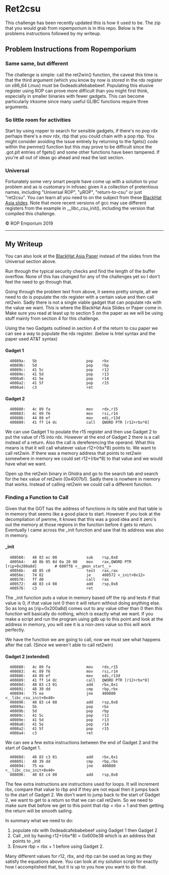 # Ret2csu

This challenge has been recently updated this is how it used to be. The zip that you would grab from ropemporium is in this repo. Below is the problems instructions followed by my writeup.

Problem Instructions from Ropemporium
----------------------------
### Same same, but different
The challenge is simple: call the ret2win() function, the caveat this time is that the third argument (which you know by now is stored in the rdx register on x86_64 Linux) must be 0xdeadcafebabebeef. Populating this elusive register using ROP can prove more difficult than you might first think, especially in smaller binaries with fewer gadgets. This can become particularly irksome since many useful GLIBC functions require three arguments.

### So little room for activities
Start by using ropper to search for sensible gadgets, if there's no pop rdx perhaps there's a mov rdx, rbp that you could chain with a pop rbp. You might consider avoiding the issue entirely by returning to the fgets() code within the pwnme() function but this may prove to be difficult since the .got.plt entries of fgets() and some other functions have been tampered. If you're all out of ideas go ahead and read the last section.

### Universal
Fortunately some very smart people have come up with a solution to your problem and as is customary in infosec given it a collection of pretentious names, including "Universal ROP", "μROP", "return-to-csu" or just "ret2csu". You can learn all you need to on the subject from these [BlackHat Asia slides](https://web.archive.org/web/20190425162924/https://www.blackhat.com/docs/asia-18/asia-18-Marco-return-to-csu-a-new-method-to-bypass-the-64-bit-Linux-ASLR.pdf). Note that more recent versions of gcc may use different registers from the example in __libc_csu_init(), including the version that compiled this challenge.

© ROP Emporium 2019

----------------------------

## My Writeup
You can also look at the [BlackHat Asia Paper](https://i.blackhat.com/briefings/asia/2018/asia-18-Marco-return-to-csu-a-new-method-to-bypass-the-64-bit-Linux-ASLR-wp.pdf) instead of the slides from the Universal section above.


Run through the typical security checks and find the length of the buffer overflow. None of this has changed for any of the challenges yet so I don't feel the need to go through that.

Going through the problem text from above, it seems pretty simple, all we need to do is populate the rdx register with a certain value and then call ret2win. Sadly there is not a single viable gadget that can populate rdx with the value we want. This is where the BlackHat Asia Slides or Paper come in. Make sure you read at least up to section 5 on the paper as we will be using stuff mainly from section 4 for this challenge.

Using the two Gadgets outlined in section 4 of the return to csu paper we can see a way to populate the rdx register. (below is Intel syntax and the paper used AT&T syntax)

#### Gadget 1
```Assembly
  40089a:   5b                      pop    rbx  
  40089b:   5d                      pop    rbp  
  40089c:   41 5c                   pop    r12  
  40089e:   41 5d                   pop    r13  
  4008a0:   41 5e                   pop    r14  
  4008a2:   41 5f                   pop    r15  
  4008a4:   c3                      ret
```

#### Gadget 2
```Assembly
  400880:   4c 89 fa                mov    rdx,r15
  400883:   4c 89 f6                mov    rsi,r14
  400886:   44 89 ef                mov    edi,r13d
  400889:   41 ff 14 dc             call   QWORD PTR [r12+rbx*8]
```

We can use Gadget 1 to poulate the r15 register and then use Gadget 2 to put the value of r15 into rdx. However at the end of Gadget 2 there is a call instead of a return. Also the call is dereferencing the operand. What this means is that it will call whatever value r12+(rbx\*8) points to. We want to call ret2win. If there was a memory address that points to ret2win somewhere in memory we could set r12+(rbx\*8) to that value and we would have what we want.

Open up the ret2win binary in Ghidra and go to the search tab and search for the hex value of ret2win (0x4007b1). Sadly there is nowhere in memory that works. Instead of calling ret2win we could call a different function.

### Finding a Function to Call
Given that the GOT has the address of functions in its table and that table is in memory that seems like a good place to start. However if you look at the decompilation of pwnme, it knows that this was a good idea and it zero's out the memory at those regions in the function before it gets to return. Eventually I came across the \_init function and saw that its address was also in memory.

#### \_init
```Assembly
  400560:   48 83 ec 08             sub    rsp,0x8
  400564:   48 8b 05 8d 0a 20 00    mov    rax,QWORD PTR [rip+0x200a8d]        # 600ff8 <__gmon_start__>
  40056b:   48 85 c0                test   rax,rax
  40056e:   74 02                   je     400572 <_init+0x12>
  400570:   ff d0                   call   rax  
  400572:   48 83 c4 08             add    rsp,0x8
  400576:   c3                      ret
```
The \_init function puts a value in memory based off the rip and tests if that value is 0, if that value isnt 0 then it will return without doing anything else. So as long as \[rip+0x200a8d\] comes out to any value other than 0 then this function will basically do nothing, which is exactly what we want. If you make a script and run the program using gdb up to this point and look at the address in memory, you will see it is a non-zero value so this will work perfectly.

We have the function we are going to call, now we must see what happens after the call. (Since we weren't able to call ret2win)

#### Gadget 2 (extended)
```Assembly
  400880:   4c 89 fa                mov    rdx,r15
  400883:   4c 89 f6                mov    rsi,r14
  400886:   44 89 ef                mov    edi,r13d
  400889:   41 ff 14 dc             call   QWORD PTR [r12+rbx*8]
  40088d:   48 83 c3 01             add    rbx,0x1
  400891:   48 39 dd                cmp    rbp,rbx
  400894:   75 ea                   jne    400880 <__libc_csu_init+0x40>
  400896:   48 83 c4 08             add    rsp,0x8
  40089a:   5b                      pop    rbx  
  40089b:   5d                      pop    rbp  
  40089c:   41 5c                   pop    r12  
  40089e:   41 5d                   pop    r13  
  4008a0:   41 5e                   pop    r14  
  4008a2:   41 5f                   pop    r15  
  4008a4:   c3                      ret
```

We can see a few extra instructions between the end of Gadget 2 and the start of Gadget 1.

```Assembly
  40088d:   48 83 c3 01             add    rbx,0x1
  400891:   48 39 dd                cmp    rbp,rbx
  400894:   75 ea                   jne    400880 <__libc_csu_init+0x40>
  400896:   48 83 c4 08             add    rsp,0x8
```
The few extra instructions are instructions used for loops. It will increment rbx, compare that value to rbp and if they are not equal then it jumps back to the start of Gadget 2. We don't want to jump back to the start of Gadget 2, we want to get to a return so that we can call ret2win. So we need to make sure that before we get to this point that rbp = rbx + 1 and then getting the return will be smooth sailing.

In summary what we need to do:
1. populate rdx with 0xdeadcafebabebeef using Gadget 1 then Gadget 2
2. Call \_init by having r12+(rbx\*8) = 0x600e38 which is an address that points to \_init
3. Ensure rbp = rbx + 1 before using Gadget 2.

Many different values for r12, rbx, and rbp can be used as long as they satisfy the equations above. You can look at my solution script for exactly how I accomplished that, but it is up to you how you want to do that.
